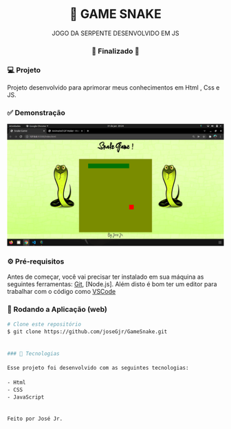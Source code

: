 

<h1 align="center">
    🚀 GAME SNAKE
</h1>

<p align="center">JOGO DA SERPENTE DESENVOLVIDO EM JS</p>


<h3 align="center"> 
🚧 Finalizado  🚧
</h3>


### 💻 Projeto
Projeto desenvolvido para aprimorar meus conhecimentos em Html , Css e JS.

### ✅ Demonstração
<img src=".//img/Captura de tela de 2022-01-31 20-24-14.png"> 

### ⚙ Pré-requisitos

Antes de começar, você vai precisar ter instalado em sua máquina as seguintes ferramentas:
[Git](https://git-scm.com), [Node.js].
Além disto é bom ter um editor para trabalhar com o código como [VSCode](https://code.visualstudio.com/)

### 📗 Rodando a Aplicação (web)

```bash
# Clone este repositório
$ git clone https://github.com/joseGjr/GameSnake.git


### 🚀 Tecnologias

Esse projeto foi desenvolvido com as seguintes tecnologias:

- Html
- CSS
- JavaScript


Feito por José Jr.
